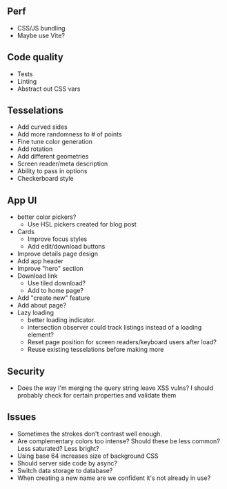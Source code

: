 ## Perf

- CSS/JS bundling
- Maybe use Vite?

## Code quality

- Tests
- Linting
- Abstract out CSS vars

## Tesselations

- Add curved sides
- Add more randomness to # of points
- Fine tune color generation
- Add rotation
- Add different geometries
- Screen reader/meta description
- Ability to pass in options
- Checkerboard style

## App UI

- better color pickers?
  - Use HSL pickers created for blog post
- Cards
  - Improve focus styles
  - Add edit/download buttons
- Improve details page design
- Add app header
- Improve "hero" section
- Download link
  - Use tiled download?
  - Add to home page?
- Add "create new" feature
- Add about page?
- Lazy loading
  - better loading indicator.
  - intersection observer could track listings instead of a loading element?
  - Reset page position for screen readers/keyboard users after load?
  - Reuse existing tesselations before making more

## Security

- Does the way I'm merging the query string leave XSS vulns? I should probably check for certain properties and validate them

## Issues

- Sometimes the strokes don't contrast well enough.
- Are complementary colors too intense? Should these be less common? Less saturated? Less bright?
- Using base 64 increases size of background CSS
- Should server side code by async?
- Switch data storage to database?
- When creating a new name are we confident it's not already in use?
